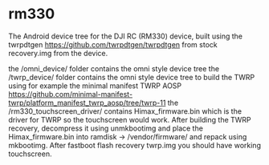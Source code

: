# rm330
The Android device tree for the DJI RC (RM330) device, built using the twrpdtgen https://github.com/twrpdtgen/twrpdtgen from stock recovery.img from the device.

the /omni_device/ folder contains the omni style device tree
the /twrp_device/ folder contains the omni style device tree to build the TWRP using for example the minimal manifest TWRP AOSP https://github.com/minimal-manifest-twrp/platform_manifest_twrp_aosp/tree/twrp-11
the /rm330_touchscreen_driver/ contains Himax_firmware.bin which is the driver for TWRP so the touchscreen would work.
	After building the TWRP recovery, decompress it using unmkbootimg and place the Himax_firmware.bin into ramdisk -> /vendor/firmware/ and repack using mkbootimg. After fastboot flash recovery twrp.img you should have working touchscreen.